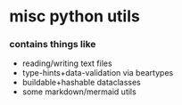 # misc python utils
### contains things like
* reading/writing text files
* type-hints+data-validation via beartypes
* buildable+hashable dataclasses
* some markdown/mermaid utils